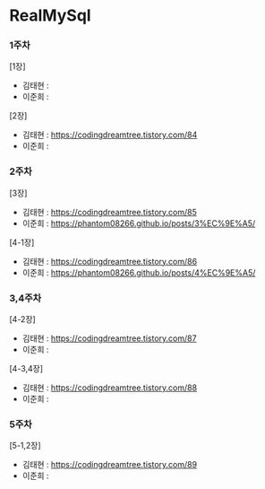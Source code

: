 # RealMySql




### 1주차
[1장]
- 김태현 :   
- 이준희 : 

[2장]
- 김태현 : https://codingdreamtree.tistory.com/84 
- 이준희 : 


### 2주차
[3장]
- 김태현 : https://codingdreamtree.tistory.com/85
- 이준희 : https://phantom08266.github.io/posts/3%EC%9E%A5/

[4-1장]
- 김태현 : https://codingdreamtree.tistory.com/86
- 이준희 : https://phantom08266.github.io/posts/4%EC%9E%A5/
  

### 3,4주차
[4-2장]
- 김태현 : https://codingdreamtree.tistory.com/87
- 이준희 : 

[4-3,4장]
- 김태현 : https://codingdreamtree.tistory.com/88
- 이준희 :  
  

### 5주차
[5-1,2장]
- 김태현 : https://codingdreamtree.tistory.com/89
- 이준희 : 
